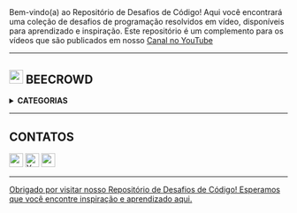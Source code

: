 ## 
<p>
Bem-vindo(a) ao Repositório de Desafios de Código! Aqui você encontrará uma coleção de desafios de programação resolvidos em vídeo, disponíveis para aprendizado e inspiração. Este repositório é um complemento para os vídeos que são publicados em nosso 
<a href="https://www.youtube.com/channel/UCcue5aa6HAaiqoviCtsrySQ">Canal no YouTube</a></p>

---



<div align="left">
    
## <img width="25" height="25" src="https://www.beecrowd.com.br/judge/favicon.ico?1635097036">  BEECROWD  <br>

</div>

<details>
    <summary><strong>CATEGORIAS</strong></summary>
    <details>
    <summary><strong>Iniciante</strong></summary>
    <br />
    <div align="left">
        <table border=1>
            <tr>
                <th colspan="5">Iniciante</th>
            </tr>
            <tr>
                <th colspan="5"></th>
            </tr>
            <tr>
                <th>PROBLEMA</th>
                <th align="center"><img src="https://img.shields.io/badge/c++-%2300599C.svg?style=for-the-badge&logo=c%2B%2B&logoColor=white" alt="C++"></img></th>
                <th align="center"><img src="https://img.shields.io/badge/YouTube-%23FF0000.svg?style=for-the-badge&logo=YouTube&logoColor=white alt="YouTube"></img></th>
            </tr>
            <tr>
                <td align="left">1000 - Hello World!</td>
                 <td align="center">  
                    <a href="https://github.com/eduardoamorim-dev/code-challenges/blob/main/beecrowd/1000-HelloWorld.cpp">
                        <img src="https://github.com/eduardoamorim-dev/code-challenges/assets/86995782/7b2ab23c-e012-4d3e-bf42-5d717b882fdd" width="38px""></img>
                    </a>
                 </td>
                 <td align="center">
                    <a href="https://www.youtube.com/watch?v=FCpWPfSjEJs">
                        <img src="https://github.com/eduardoamorim-dev/code-challenges/assets/86995782/7b2ab23c-e012-4d3e-bf42-5d717b882fdd" width="38px""></img>
                    </a>
                 </td>
                </tr>
                <tr>
            <tr>
               <td align="left">1001 - Extremamente Básico</td>
                  <td align="center">  
                    <a href="https://github.com/eduardoamorim-dev/code-challenges/blob/main/beecrowd/1001-ExtremamenteBasico.cpp">
                        <img src="https://github.com/eduardoamorim-dev/code-challenges/assets/86995782/7b2ab23c-e012-4d3e-bf42-5d717b882fdd" width="38px""></img>
                    </a>
                 </td>
                 <td align="center">
                    <a href="https://www.youtube.com/watch?v=2jjG7WtUaEA">
                        <img src="https://github.com/eduardoamorim-dev/code-challenges/assets/86995782/7b2ab23c-e012-4d3e-bf42-5d717b882fdd" width="38px""></img>
                    </a>
                 </td>
              </tr>
            <tr>
               <td align="left">1002 - Área do Círculo</td>
                  <td align="center"> 
                    <a href="https://github.com/eduardoamorim-dev/desafios-de-codigo/blob/main/beecrowd/1002-AreaDoCirculo.cpp">
                        <img src="https://github.com/eduardoamorim-dev/code-challenges/assets/86995782/7b2ab23c-e012-4d3e-bf42-5d717b882fdd" width="38px""></img>
                    </a>
                 </td>
                 <td align="center"> 
                <a href="https://www.youtube.com/watch?v=5o3mD8WglI4">
                        <img src="https://github.com/eduardoamorim-dev/code-challenges/assets/86995782/7b2ab23c-e012-4d3e-bf42-5d717b882fdd" width="38px""></img>
                    </a>
                 </td>
              </tr>
                    <tr>
               <td align="left">1003 - Soma Simples</td>
                  <td align="center">
                    <!--  
                    <a href="https://github.com/eduardoamorim-dev/code-challenges/blob/main/beecrowd/1001-ExtremamenteBasico.cpp">
                        <img src="https://github.com/eduardoamorim-dev/code-challenges/assets/86995782/7b2ab23c-e012-4d3e-bf42-5d717b882fdd" width="38px""></img>
                    </a>
                    -->
<p>Em breve</p>
                 </td>
                 <td align="center"> 
<!-- 
                <a href="https://www.youtube.com/watch?v=2jjG7WtUaEA">
                        <img src="https://github.com/eduardoamorim-dev/code-challenges/assets/86995782/7b2ab23c-e012-4d3e-bf42-5d717b882fdd" width="38px""></img>
                    </a>
-->
                     <p>Em breve</p>  
                 </td>
              </tr>
             </table>
         </div>
    </details>  
</details>

---

## CONTATOS  <br>

<div align="left">
  <!-- Linkedin -->
  <a href="https://linkedin.com/in/eduardoamorimm-dev" target="_blank"><img height="25" src="https://img.shields.io/badge/linkedin-%230077B5.svg?style=for-the-badge&logo=linkedin&logoColor=white" style="vertical-align:top margin:6px 4px"></a> 
<!-- YouTube -->
  <a href="https://www.youtube.com/@eduardoamorimdev" target="_blank"><img height="25" src="https://img.shields.io/badge/YouTube-%23FF0000.svg?style=for-the-badge&logo=YouTube&logoColor=white" alt="YouTube" style="vertical-align:top margin:6px 4px"></a>
<!-- instagram -->
  <a href="https://www.instagram.com/eduardoamorim.dev/" target="_blank"><img height="25" src="https://img.shields.io/badge/Instagram-%23E4405F.svg?style=for-the-badge&logo=Instagram&logoColor=white" style="vertical-align:top margin:6px 4px">
</div> 

---



Obrigado por visitar nosso Repositório de Desafios de Código! Esperamos que você encontre inspiração e aprendizado aqui. 
